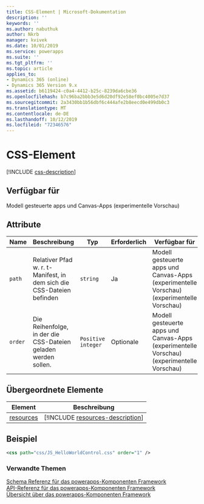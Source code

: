 ```yaml
---
title: CSS-Element | Microsoft-Dokumentation
description: ''
keywords: ''
ms.author: nabuthuk
author: Nkrb
manager: kvivek
ms.date: 10/01/2019
ms.service: powerapps
ms.suite: ''
ms.tgt_pltfrm: ''
ms.topic: article
applies_to:
- Dynamics 365 (online)
- Dynamics 365 Version 9.x
ms.assetid: b6119424-c0a4-4412-b25c-8239da6cbe36
ms.openlocfilehash: b7c96ba2bbb3e5d6d20df92e58ef0bc4005e7d37
ms.sourcegitcommit: 2a3430bb1b56dbf6c444afe2b8eecd0e499db0c3
ms.translationtype: MT
ms.contentlocale: de-DE
ms.lasthandoff: 10/12/2019
ms.locfileid: "72346576"
---
```

# <a name="css-element"></a>CSS-Element

[!INCLUDE [css-description](includes/css-description.md)]

## <a name="available-for"></a>Verfügbar für

Modell gesteuerte apps und Canvas-Apps (experimentelle Vorschau)

## <a name="attributes"></a>Attribute

|Name|Beschreibung|Typ|Erforderlich|Verfügbar für|
|--|--|--|--|-----|
|`path`|Relativer Pfad w. r. t-Manifest, in dem sich die CSS-Dateien befinden|`string`|Ja|Modell gesteuerte apps und Canvas-Apps (experimentelle Vorschau) (experimentelle Vorschau)|
|`order`|Die Reihenfolge, in der die CSS-Dateien geladen werden sollen.|`Positive integer`|Optionale|Modell gesteuerte apps und Canvas-Apps (experimentelle Vorschau) (experimentelle Vorschau)|

## <a name="parent-elements"></a>Übergeordnete Elemente

|Element|Beschreibung|
|--|--|
|[resources](resources.md)|[!INCLUDE [resources-description](includes/resources-description.md)]|

## <a name="example"></a>Beispiel

```xml
<css path="css/JS_HelloWorldControl.css" order="1" />
```

### <a name="related-topics"></a>Verwandte Themen

[Schema Referenz für das powerapps-Komponenten Framework](index.md)<br/>
[API-Referenz für das powerapps-Komponenten Framework](../reference/index.md)<br/>
[Übersicht über das powerapps-Komponenten Framework](../overview.md)
